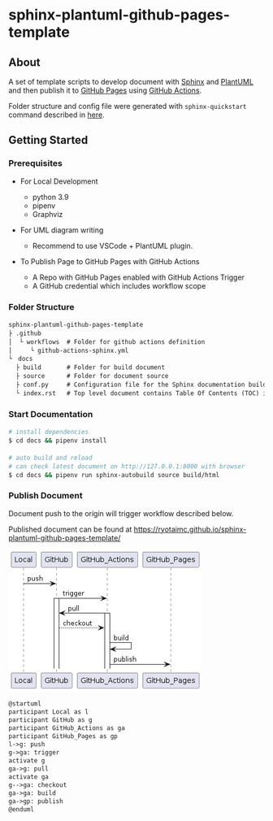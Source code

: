 # sphinx-plantuml-github-pages-template

## About

A set of template scripts to develop document with [Sphinx](https://www.sphinx-doc.org/) and [PlantUML](https://plantuml.com/) and then publish it to [GitHub Pages](https://pages.github.com/) using [GitHub Actions](https://github.com/features/actions).

Folder structure and config file were generated with `sphinx-quickstart` command described in [here](https://www.sphinx-doc.org/en/master/usage/quickstart.html).

## Getting Started

### Prerequisites

- For Local Development
  - python 3.9
  - pipenv
  - Graphviz

- For UML diagram writing
  - Recommend to use VSCode + PlantUML plugin.

- To Publish Page to GitHub Pages with GitHub Actions
  - A Repo with GitHub Pages enabled with GitHub Actions Trigger
  - A GitHub credential which includes workflow scope

### Folder Structure

```txt
sphinx-plantuml-github-pages-template
├ .github
│  └ workflows  # Folder for github actions definition
│     └ github-actions-sphinx.yml
└　docs     
  ├ build       # Folder for build document
  ├ source      # Folder for document source
  ├ conf.py     # Configuration file for the Sphinx documentation builder
  └ index.rst   # Top level document contains Table Of Contents (TOC) information

```

### Start Documentation

```sh
# install dependencies
$ cd docs && pipenv install

# auto build and reload
# can check latest document on http://127.0.0.1:8000 with browser
$ cd docs && pipenv run sphinx-autobuild source build/html
```

### Publish Document

Document push to the origin will trigger workflow described below.

Published document can be found at <https://ryotaimc.github.io/sphinx-plantuml-github-pages-template/>

![flow](./README/flow.png)

```plantuml
@startuml
participant Local as l
participant GitHub as g
participant GitHub_Actions as ga
participant GitHub_Pages as gp
l->g: push
g->ga: trigger
activate g
ga->g: pull
activate ga
g-->ga: checkout
ga->ga: build
ga->gp: publish
@enduml
```
